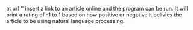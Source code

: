 at url '' insert a link to an article online and the program can be run. It will print a rating of -1 to 1 based on how positive or negative it belivies the article to be using natural language processing.
